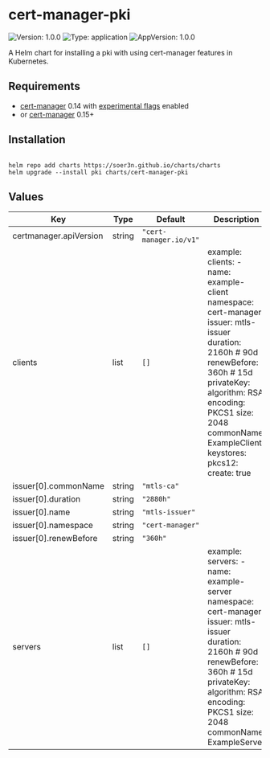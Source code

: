 # cert-manager-pki

![Version: 1.0.0](https://img.shields.io/badge/Version-1.0.0-informational?style=flat-square) ![Type: application](https://img.shields.io/badge/Type-application-informational?style=flat-square) ![AppVersion: 1.0.0](https://img.shields.io/badge/AppVersion-1.0.0-informational?style=flat-square)

A Helm chart for installing a pki with using cert-manager features in Kubernetes.

## Requirements

- [cert-manager](https://github.com/jetstack/cert-manager) 0.14 with [experimental flags](https://cert-manager.io/docs/release-notes/release-notes-0.14/#experimental-bundle-format-support-jks-and-pkcs-12) enabled
- or [cert-manager](https://github.com/jetstack/cert-manager) 0.15+

## Installation

```

helm repo add charts https://soer3n.github.io/charts/charts
helm upgrade --install pki charts/cert-manager-pki

```

## Values

| Key | Type | Default | Description |
|-----|------|---------|-------------|
| certmanager.apiVersion | string | `"cert-manager.io/v1"` |  |
| clients | list | `[]` |  example: clients: - name: example-client   namespace: cert-manager   issuer: mtls-issuer   duration: 2160h # 90d   renewBefore: 360h # 15d   privateKey:     algorithm: RSA     encoding: PKCS1     size: 2048   commonName: ExampleClient   keystores:     pkcs12:       create: true |
| issuer[0].commonName | string | `"mtls-ca"` |  |
| issuer[0].duration | string | `"2880h"` |  |
| issuer[0].name | string | `"mtls-issuer"` |  |
| issuer[0].namespace | string | `"cert-manager"` |  |
| issuer[0].renewBefore | string | `"360h"` |  |
| servers | list | `[]` |  example: servers: - name: example-server   namespace: cert-manager   issuer: mtls-issuer   duration: 2160h # 90d   renewBefore: 360h # 15d   privateKey:     algorithm: RSA     encoding: PKCS1     size: 2048   commonName: ExampleServer |
